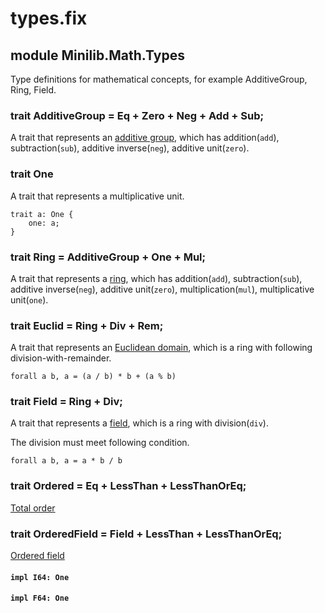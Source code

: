# types.fix

## module Minilib.Math.Types

Type definitions for mathematical concepts, for example AdditiveGroup, Ring, Field.

### trait AdditiveGroup = Eq + Zero + Neg + Add + Sub;

A trait that represents an [additive group](https://en.wikipedia.org/wiki/Additive_group),
which has addition(`add`), subtraction(`sub`), additive inverse(`neg`), additive unit(`zero`).

### trait One

A trait that represents a multiplicative unit.

```
trait a: One {
    one: a;
}
```
### trait Ring = AdditiveGroup + One + Mul;

A trait that represents a [ring](https://en.wikipedia.org/wiki/Ring_(mathematics)),
which has addition(`add`), subtraction(`sub`), additive inverse(`neg`), additive unit(`zero`),
multiplication(`mul`), multiplicative unit(`one`).

### trait Euclid = Ring + Div + Rem;

A trait that represents an [Euclidean domain](https://en.wikipedia.org/wiki/Euclidean_domain),
which is a ring with following division-with-remainder.
```
forall a b, a = (a / b) * b + (a % b)
```

### trait Field = Ring + Div;

A trait that represents a [field](https://en.wikipedia.org/wiki/Field_(mathematics)),
which is a ring with division(`div`).

The division must meet following condition.
```
forall a b, a = a * b / b
```

### trait Ordered = Eq + LessThan + LessThanOrEq;

[Total order](https://en.wikipedia.org/wiki/Total_order)

### trait OrderedField = Field + LessThan + LessThanOrEq;

[Ordered field](https://en.wikipedia.org/wiki/Ordered_field)

#### `impl I64: One`

#### `impl F64: One`

